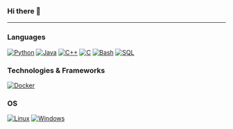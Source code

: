 ### Hi there 👋

<hr>

### Languages
[![Python](https://img.shields.io/badge/python-black?style=for-the-badge&logo=python)](https://github.com/IlyaKalosha)
[![Java](https://img.shields.io/badge/java-black?style=for-the-badge&logo=openjdk)](https://github.com/IlyaKalosha)
[![C++](https://img.shields.io/badge/c++-black?style=for-the-badge&logo=cplusplus)](https://github.com/IlyaKalosha)
[![C](https://img.shields.io/badge/c-black?style=for-the-badge&logo=c)](https://github.com/IlyaKalosha)
[![Bash](https://img.shields.io/badge/bash-black?style=for-the-badge&logo=gnu-bash&logoColor=white)](https://github.com/IlyaKalosha)
[![SQL](https://img.shields.io/badge/sql-black?style=for-the-badge&logo=mysql)](https://github.com/IlyaKalosha)

### Technologies & Frameworks
[![Docker](https://img.shields.io/badge/docker-black?style=for-the-badge&logo=docker)](https://hub.docker.com/u/IlyaKalosha)

### OS
[![Linux](https://img.shields.io/badge/linux-black?style=for-the-badge&logo=Linux)](https://github.com/IlyaKalosha)
[![Windows](https://img.shields.io/badge/Windows-black?style=for-the-badge&logo=Windows)](https://github.com/IlyaKalosha)


